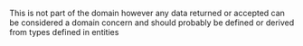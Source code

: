 This is not part of the domain however any data returned or accepted can be considered a domain concern and should probably be defined or derived from types defined in entities
